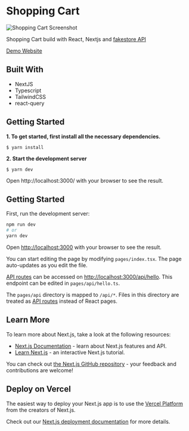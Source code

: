 # Shopping Cart

![Shopping Cart Screenshot](https://user-images.githubusercontent.com/72729349/154227177-26b666ff-aa85-469f-b2d8-f8e7844f1b88.png)

Shopping Cart build with React, Nextjs and [fakestore API](https://fakestoreapi.com/)

[Demo Website](https://shopping-cart-ten-omega.vercel.app/)

## Built With

-   NextJS
-   Typescript
-   TailwindCSS
-   react-query

## Getting Started

**1. To get started, first install all the necessary dependencies.**

```
$ yarn install
```

**2. Start the development server**

```
$ yarn dev
```

Open http://localhost:3000/ with your browser to see the result.

## Getting Started

First, run the development server:

```bash
npm run dev
# or
yarn dev
```

Open [http://localhost:3000](http://localhost:3000) with your browser to see the result.

You can start editing the page by modifying `pages/index.tsx`. The page auto-updates as you edit the file.

[API routes](https://nextjs.org/docs/api-routes/introduction) can be accessed on [http://localhost:3000/api/hello](http://localhost:3000/api/hello). This endpoint can be edited in `pages/api/hello.ts`.

The `pages/api` directory is mapped to `/api/*`. Files in this directory are treated as [API routes](https://nextjs.org/docs/api-routes/introduction) instead of React pages.

## Learn More

To learn more about Next.js, take a look at the following resources:

-   [Next.js Documentation](https://nextjs.org/docs) - learn about Next.js features and API.
-   [Learn Next.js](https://nextjs.org/learn) - an interactive Next.js tutorial.

You can check out [the Next.js GitHub repository](https://github.com/vercel/next.js/) - your feedback and contributions are welcome!

## Deploy on Vercel

The easiest way to deploy your Next.js app is to use the [Vercel Platform](https://vercel.com/new?utm_medium=default-template&filter=next.js&utm_source=create-next-app&utm_campaign=create-next-app-readme) from the creators of Next.js.

Check out our [Next.js deployment documentation](https://nextjs.org/docs/deployment) for more details.
